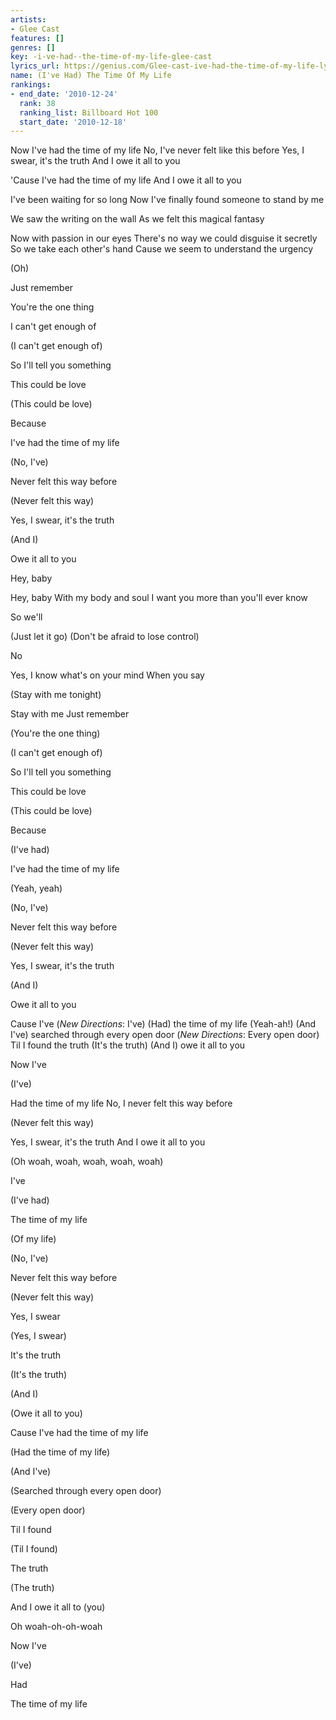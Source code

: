 ```yaml
---
artists:
- Glee Cast
features: []
genres: []
key: -i-ve-had--the-time-of-my-life-glee-cast
lyrics_url: https://genius.com/Glee-cast-ive-had-the-time-of-my-life-lyrics
name: (I've Had) The Time Of My Life
rankings:
- end_date: '2010-12-24'
  rank: 38
  ranking_list: Billboard Hot 100
  start_date: '2010-12-18'
---
```

Now I've had the time of my life
No, I've never felt like this before
Yes, I swear, it's the truth
And I owe it all to you


'Cause I've had the time of my life
And I owe it all to you


I've been waiting for so long
Now I've finally found someone to stand by me


We saw the writing on the wall
As we felt this magical fantasy


Now with passion in our eyes
There's no way we could disguise it secretly
So we take each other's hand
Cause we seem to understand the urgency


(Oh)


Just remember


You're the one thing


I can't get enough of


(I can't get enough of)


So I'll tell you something


This could be love


(This could be love)


Because


I've had the time of my life


(No, I've)


Never felt this way before


(Never felt this way)


Yes, I swear, it's the truth


(And I)


Owe it all to you


Hey, baby


Hey, baby
With my body and soul
I want you more than you'll ever know


So we'll


(Just let it go)
(Don't be afraid to lose control)


No


Yes, I know what's on your mind
When you say


(Stay with me tonight)


Stay with me
Just remember


(You're the one thing)


(I can't get enough of)


So I'll tell you something


This could be love


(This could be love)


Because


(I've had)


I've had the time of my life


(Yeah, yeah)


(No, I've)


Never felt this way before


(Never felt this way)


Yes, I swear, it's the truth


(And I)


Owe it all to you

Cause I've (*New Directions*: I've)
(Had) the time of my life (Yeah-ah!)
(And I've) searched through every open door (*New Directions*: Every open door)
Til I found the truth (It's the truth)
(And I) owe it all to you


Now I've


(I've)


Had the time of my life
No, I never felt this way before


(Never felt this way)


Yes, I swear, it's the truth
And I owe it all to you


(Oh woah, woah, woah, woah, woah)


I've


(I've had)


The time of my life


(Of my life)


(No, I've)


Never felt this way before


(Never felt this way)


Yes, I swear


(Yes, I swear)


It's the truth


(It's the truth)


(And I)


(Owe it all to you)


Cause I've had the time of my life


(Had the time of my life)


(And I've)


(Searched through every open door)


(Every open door)


Til I found


(Til I found)


The truth


(The truth)


And I owe it all to (you)


Oh woah-oh-oh-woah


Now I've


(I've)


Had


The time of my life
